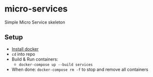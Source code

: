 # micro-services
Simple Micro Service skeleton

## Setup

* [Install docker](https://docs.docker.com/docker-for-mac/install/)
* `cd` into repo
* Build & Run containers:
  * `docker-compose up --build services`
* When done: `docker-compose rm -f` to stop and remove all containers
